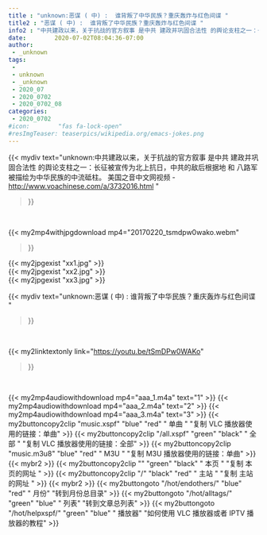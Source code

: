```yaml
---
title : "unknown:恶谋 ( 中) :  谁背叛了中华民族？重庆轰炸与红色间谍 "
title2 : "恶谋 ( 中) :  谁背叛了中华民族？重庆轰炸与红色间谍 "
info2 : "中共建政以来，关于抗战的官方叙事 是中共 建政并巩固合法性 的舆论支柱之一：长征被宣传为北上抗日，中共的敌后根据地 和 八路军被描绘为中华民族的中流砥柱。 美国之音中文网视频 - http://www.voachinese.com/a/3732016.html "
date:        2020-07-02T08:04:36-07:00
author:
 - _unknown
tags:
 - 
 - unknown
 - _unknown
 - 2020_07
 - 2020_0702
 - 2020_0702_08
categories:
 - 2020_0702
#icon:        "fas fa-lock-open"
#resImgTeaser: teaserpics/wikipedia.org/emacs-jokes.png
---
```


{{< mydiv text="unknown:中共建政以来，关于抗战的官方叙事 是中共 建政并巩固合法性 的舆论支柱之一：长征被宣传为北上抗日，中共的敌后根据地 和 八路军被描绘为中华民族的中流砥柱。 美国之音中文网视频 - http://www.voachinese.com/a/3732016.html "
>}}
<br>


{{< my2mp4withjpgdownload mp4="20170220_tsmdpw0wako.webm"
>}}

{{< my2jpgexist "xx1.jpg" >}}<br>
{{< my2jpgexist "xx2.jpg" >}}<br>
{{< my2jpgexist "xx3.jpg" >}}<br>



{{< mydiv text="unknown:恶谋 ( 中) :  谁背叛了中华民族？重庆轰炸与红色间谍 "
>}}
<br>

{{< my2linktextonly link="https://youtu.be/tSmDPw0WAKo"
>}}


<br>

{{< my2mp4audiowithdownload mp4="aaa_1.m4a"    text="1" >}}
{{< my2mp4audiowithdownload mp4="aaa_2.m4a"    text="2" >}}
{{< my2mp4audiowithdownload mp4="aaa_3.m4a"    text="3" >}}
{{< my2buttoncopy2clip "music.xspf"        "blue"   "red"    " 单曲 "  "复制 VLC 播放器使用的链接：单曲" >}} {{< my2buttoncopy2clip "/all.xspf"         "green"  "black"  " 全部 "  "复制 VLC 播放器使用的链接：全部" >}} {{< my2buttoncopy2clip "music.m3u8"        "blue"   "red"    " M3U  "    "复制 M3U 播放器使用的链接：单曲" >}} {{< mybr2 >}} {{< my2buttoncopy2clip ""                  "green"  "black"  " 本页 "    "复制 本页的网址 " >}} {{< my2buttoncopy2clip "/"                 "black"  "red"    " 主站 "    "复制 主站的网址 " >}} {{< mybr2 >}} {{< my2buttongoto      "/hot/endothers/"   "blue"   "red"    " 月份"   "转到月份总目录" >}} {{< my2buttongoto      "/hot/alltags/"     "green"  "blue"   " 列表"   "转到文章总列表" >}} {{< my2buttongoto      "/hot/helpxspf/"    "green"  "blue"   " 播放器" "如何使用 VLC 播放器或者 IPTV 播放器的教程" >}} 
